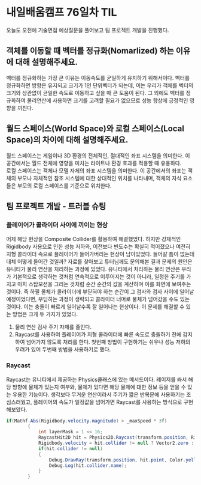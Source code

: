 # 내일배움캠프 76일차 TIL  
오늘도 오전에 기술면접 예상질문을 풀어보고 팀 프로젝트 개발을 진행했다.    

## 객체를 이동할 때 벡터를 정규화(Nomarlized) 하는 이유에 대해 설명해주세요.  
벡터를 정규화하는 가장 큰 이유는 이동속도를 균일하게 유지하기 위해서이다. 벡터를 정규화하면 방향은 유지되고 크기가 1인 단위벡터가 되는데, 이는 우리가 객체를 벡터의 크기와 상관없이 균일한 속도로 이동하고 싶을 때 큰 도움이 된다. 그 외에도 벡터를 정규화하여 물리연산에 사용하면 크기를 고려할 필요가 없으므로 성능 향상에 긍정적인 영향을 끼친다.  

## 월드 스페이스(World Space)와 로컬 스페이스(Local Space)의 차이에 대해 설명해주세요.  
월드 스페이스는 게임이나 3D 환경의 전체적인, 절대적인 좌표 시스템을 의미한다. 이 공간에서는 월드 전체에 영향을 미치는 라이트나 환경 효과를 적용할 때 유용하다.  
로컬 스페이스는 객체나 모델 자체의 좌표 시스템을 의미한다. 이 공간에서의 좌표는 객체의 부모나 자체적인 참조 시스템에 대한 상대적인 위치를 나타내며, 객체의 자식 요소들은 부모의 로컬 스페이스를 기준으로 위치한다.  

## 팀 프로젝트 개발 - 트러블 슈팅  
### 플레이어가 콜라이더 사이에 끼이는 현상  
어제 해당 현상을 Composite Collider를 활용하여 해결했었다. 하지만 강제적인 Rigidbody 사용으로 인한 성능 저하와, 이전보다 빈도수는 확실히 적어졌으나 여전히 지형 콜라이더 속으로 플레이어가 들어가버리는 현상이 남아있었다. 들어갈 틈이 없는데 대체 어떻게 들어간 것일까? 자료를 찾아보고 튜터님께도 문의해본 결과 문제의 원인은 유니티가 물리 연산을 처리하는 과정에 있었다. 유니티에서 처리하는 물리 연산은 우리가 기본적으로 생각하는 것처럼 연속적으로 이루어지는 것이 아니라, 일정한 주기를 가지고 마치 스탑모션을 그리는 것처럼 순간 순간의 값을 계산하며 이를 화면에 보여주는 것이다. 즉 하필 물체가 콜라이더에 부딛혀야 하는 순간이 그 검사와 검사 사이에 일어날 예정이었다면, 부딛히는 과정이 생략되고 콜라이더 너머로 물체가 넘어갔을 수도 있는 것이다. 이는 충돌이 빠르게 일어날수록 잘 일어나는 현상이다. 이 문제를 해결할 수 있는 방법은 크게 두 가지가 있었다.  
1. 물리 연산 검사 주기 자체를 줄인다.
2. Raycast를 사용하여 플레이어가 지형 콜라이더에 빠른 속도로 충돌하기 전에 감지하여 넘어가지 않도록 처리를 한다.
첫번째 방법이 구현하기는 쉬우나 성능 저하의 우려가 있어 두번째 방법을 사용하기로 했다.

### Raycast  
Raycast는 유니티에서 제공하는 Physics클래스에 있는 메서드이다. 레이저를 쏴서 해당 방향에 물체가 있는지 여부와, 물체가 있다면 해당 물체에 대한 정보 등을 얻을 수 있는 유용한 기능이다. 생각보다 무거운 연산이라서 주기가 짧은 반복문에 사용하기는 조심스러웠고, 플레이어의 속도가 일정값을 넘어가면 Raycast를 사용하는 방식으로 구현해보았다.  
```cs
if(Mathf.Abs(Rigidbody.velocity.magnitude) > _maxSpeed * 3f)
        {
            int layerMask = 1 << 16;
            RaycastHit2D hit = Physics2D.Raycast(transform.position, Rigidbody.velocity.normalized, 1f, layerMask);
            Rigidbody.velocity = hit.collider != null ? Vector2.zero : Rigidbody.velocity;
            if(hit.collider != null)
            {
                Debug.DrawRay(transform.position, hit.point, Color.yellow, 5f);
                Debug.Log(hit.collider.name);
            }
        } 
```
